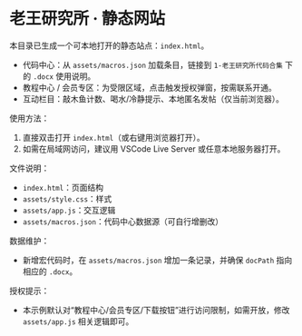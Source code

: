 # 老王研究所 · 静态网站

本目录已生成一个可本地打开的静态站点：`index.html`。

- 代码中心：从 `assets/macros.json` 加载条目，链接到 `1-老王研究所代码合集` 下的 `.docx` 使用说明。
- 教程中心 / 会员专区：为受限区域，点击触发授权弹窗，按需联系开通。
- 互动栏目：敲木鱼计数、喝水/冷静提示、本地匿名发帖（仅当前浏览器）。

使用方法：
1. 直接双击打开 `index.html`（或右键用浏览器打开）。
2. 如需在局域网访问，建议用 VSCode Live Server 或任意本地服务器打开。

文件说明：
- `index.html`：页面结构
- `assets/style.css`：样式
- `assets/app.js`：交互逻辑
- `assets/macros.json`：代码中心数据源（可自行增删改）

数据维护：
- 新增宏代码时，在 `assets/macros.json` 增加一条记录，并确保 `docPath` 指向相应的 `.docx`。

授权提示：
- 本示例默认对“教程中心/会员专区/下载按钮”进行访问限制，如需开放，修改 `assets/app.js` 相关逻辑即可。
